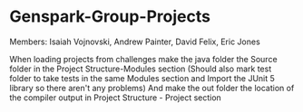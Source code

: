 # Genspark-Group-Projects
Members: Isaiah Vojnovski, Andrew Painter, David Felix, Eric Jones

When loading projects from challenges make the java folder the Source folder in the Project Structure-Modules section
(Should also mark test folder to take tests in the same Modules section and Import the JUnit 5 library so there aren't any problems)
And make the out folder the location of the compiler output in Project Structure - Project section

